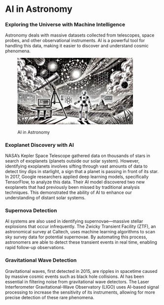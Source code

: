 # AI in Astronomy

### Exploring the Universe with Machine Intelligence

Astronomy deals with massive datasets collected from telescopes, space probes, and other observational instruments. AI is a powerful tool for handling this data, making it easier to discover and understand cosmic phenomena.

<div align="left">

<figure><img src="../../.gitbook/assets/image (36).png" alt="" width="375"><figcaption><p>AI in Astronomy</p></figcaption></figure>

</div>

### Exoplanet Discovery with AI

NASA’s Kepler Space Telescope gathered data on thousands of stars in search of exoplanets (planets outside our solar system). However, identifying exoplanets involves sifting through vast amounts of data to detect tiny dips in starlight, a sign that a planet is passing in front of its star. In 2017, Google researchers applied deep learning models, specifically TensorFlow, to analyze this data. Their AI model discovered two new exoplanets that had previously been missed by traditional analysis techniques. This demonstrated the ability of AI to enhance our understanding of distant solar systems.

### Supernova Detection

AI systems are also used in identifying supernovae—massive stellar explosions that occur infrequently. The Zwicky Transient Facility (ZTF), an astronomical survey at Caltech, uses machine learning algorithms to scan sky survey data for potential supernovae. By automating this process, astronomers are able to detect these transient events in real time, enabling rapid follow-up observations.

### Gravitational Wave Detection

Gravitational waves, first detected in 2015, are ripples in spacetime caused by massive cosmic events such as black hole collisions. AI has been essential in filtering noise from gravitational wave detectors. The Laser Interferometer Gravitational-Wave Observatory (LIGO) uses AI-based signal processing to increase the sensitivity of its instruments, allowing for more precise detection of these rare phenomena.
